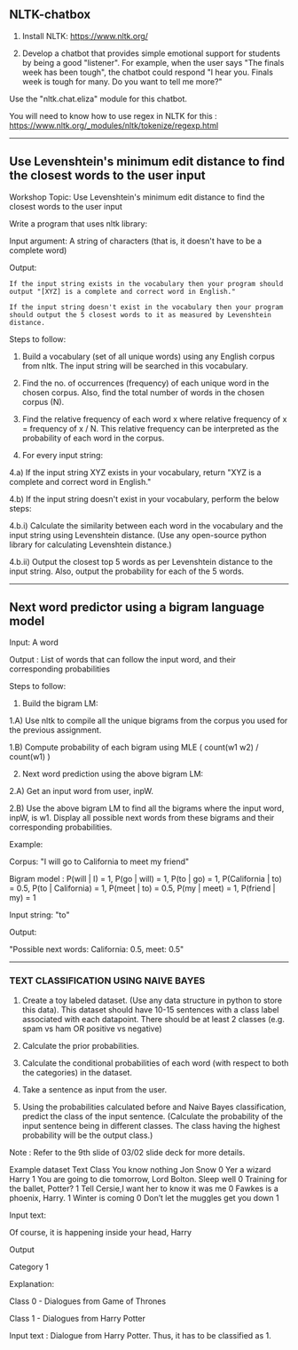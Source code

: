 
## NLTK-chatbox
1. Install NLTK: https://www.nltk.org/

2. Develop a chatbot that provides simple emotional support for students by being a good "listener". For example, when the user says "The finals week has been tough", the chatbot could respond "I hear you. Finals week is tough for many. Do you want to tell me more?"  

Use the "nltk.chat.eliza" module for this chatbot.

You will need to know how to use regex in NLTK for this : https://www.nltk.org/_modules/nltk/tokenize/regexp.html

--------------------------

## Use Levenshtein's minimum edit distance to find the closest words to the user input

Workshop Topic: Use Levenshtein's minimum edit distance to find the closest words to the user input

Write a program that uses nltk library:

Input argument: A string of characters (that is, it doesn't have to be a complete word)

Output: 

	If the input string exists in the vocabulary then your program should output "[XYZ] is a complete and correct word in English."

	If the input string doesn't exist in the vocabulary then your program should output the 5 closest words to it as measured by Levenshtein distance.

Steps to follow:

1) Build a vocabulary (set of all unique words) using any English corpus from nltk. The input string will be searched in this vocabulary.

2) Find the no. of occurrences (frequency) of each unique word in the chosen corpus.  Also, find the total number of words in the chosen corpus (N).

3) Find the relative frequency of each word x where relative frequency of x = frequency of x / N. This relative frequency can be interpreted as the probability of each word in the corpus.  

4) For every input string:

4.a) If the input string XYZ exists in your vocabulary, return "XYZ is a complete and correct word in English."

4.b) If the input string doesn't exist in your vocabulary, perform the below steps:

4.b.i) Calculate the similarity between each word in the vocabulary and the input string using Levenshtein distance. (Use any open-source python library for calculating Levenshtein distance.) 

4.b.ii) Output the closest top 5 words as per Levenshtein distance to the input string. Also, output the probability for each of the 5 words.

-------------------------------

## Next word predictor using a bigram language model

Input: A word

Output : List of words that can follow the input word, and their corresponding probabilities 

Steps to follow:

1) Build the bigram LM:

1.A) Use nltk to compile all the unique bigrams from the corpus you used for the previous assignment.  

1.B) Compute probability of each bigram using MLE ( count(w1 w2) / count(w1) ) 

2) Next word prediction using the above bigram LM:

2.A) Get an input word from user, inpW.

2.B) Use the above bigram LM to find all the bigrams where the input word, inpW, is w1.  Display all possible next words from these bigrams and their corresponding probabilities. 

Example:

Corpus: "I will go to California to meet my friend"

Bigram model : P(will | I) = 1, P(go | will) = 1, P(to | go) = 1, P(California | to) = 0.5, P(to | California) = 1, P(meet | to) = 0.5, P(my | meet) = 1, P(friend | my) = 1

Input string: "to"

Output: 

"Possible next words: California: 0.5, meet: 0.5"

-----------------------------
### TEXT CLASSIFICATION USING NAIVE BAYES

1) Create a toy labeled dataset.  (Use any data structure in python to store this data). This dataset should have 10-15 sentences with a class label associated with each datapoint. There should be at least 2 classes (e.g. spam vs ham OR positive vs negative)

2) Calculate the prior probabilities. 

3) Calculate the conditional probabilities of each word (with respect to both the categories) in the dataset. 

4) Take a sentence as input from the user. 

5) Using the probabilities calculated before and Naive Bayes classification, predict the class of the input sentence. (Calculate the probability of the input sentence being in different classes. The class having the highest probability will be the output class.)

Note : Refer to the 9th slide of 03/02 slide deck for more details.



Example dataset
Text	Class
You know nothing Jon Snow 
0
Yer a wizard Harry
1
You are going to die tomorrow, Lord Bolton. Sleep well	0
Training for the ballet, Potter?	1
Tell Cersie,I want her to know it was me	0
Fawkes is a phoenix, Harry.	1
Winter is coming	0
Don’t let the muggles get you down	1

Input text:

Of course, it is happening inside your head, Harry

Output 

Category 1

Explanation:

Class 0 - Dialogues from Game of Thrones

Class  1 - Dialogues from Harry Potter

Input text : Dialogue from Harry Potter. Thus, it has to be classified as 1.


